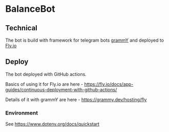 # BalanceBot

## Technical
The bot is build with framework for telegram bots [grammY](https://grammy.dev) and deployed to [Fly.io](https://fly.io/)

## Deploy
The bot deployed with GitHub actions.

Basics of using it for Fly.io are here - https://fly.io/docs/app-guides/continuous-deployment-with-github-actions/

Details of it with grammY are here - https://grammy.dev/hosting/fly

### Environment
See https://www.dotenv.org/docs/quickstart